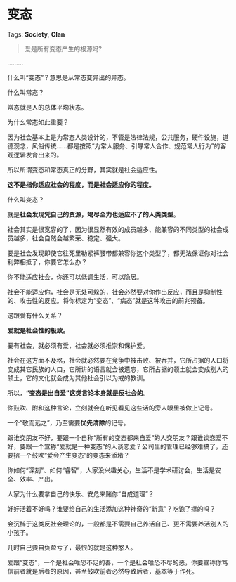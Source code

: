 # 变态

Tags: **Society**, **Clan**

> 爱是所有变态产生的根源吗?



………

什么叫“变态”？意思是从常态变异出的异态。

什么叫常态？

常态就是人的总体平均状态。

为什么常态如此重要？

因为社会基本上是为常态人类设计的，不管是法律法规，公共服务，硬件设施，道德观念，风俗传统……都是按照“为常人服务、引导常人合作、规范常人行为”的客观逻辑发育出来的。

所以所谓变态和常态真正的分野，其实就是社会适应性。

**这不是指你适应社会的程度，而是社会适应你的程度。**

什么叫变态？

就是**社会发现凭自己的资源，竭尽全力也适应不了的人类类型**。

社会其实是很宽容的了，因为很显然有效的成员越多、能兼容的不同类型的社会成员越多，社会自然会越繁荣、稳定、强大。

要是社会发现即使它往死里勒紧裤腰带都兼容你这个类型了，都无法保证你对社会利弊相抵了，你要它怎么办？

你不能适应社会，你还可以低调生活，可以隐居。

社会不能适应你，社会是无处可躲的，社会必然要对你作出反应，而且是抑制性的、攻击性的反应。将你标定为“变态”、“病态”就是这种攻击的前兆预备。

这跟爱有什么关系？

**爱就是社会性的极致。**

要有社会，就必须有爱，社会就必须推崇和保护爱。

社会在这方面不及格，社会就必然要在竞争中被击败、被吞并，它所占据的人口将变成其它民族的人口，它所讲的语言就会被遗忘，它所占据的领土就会变成别人的领土，它的文化就会成为其他社会引以为戒的教训。

所以，**“变态是出自爱”这类言论本身就是反社会的**。

你鼓吹、附和这种言论，立刻就会在听见看见这些话的旁人眼里被做上记号。

一个“敬而远之”，乃至需要**优先清除**的记号。

跟谁交朋友不好，要跟一个自称“所有的变态都来自爱”的人交朋友？跟谁谈恋爱不好，要跟一个宣称“爱就是一种变态”的人谈恋爱？公司里的管理已经够难搞了，还要招一个鼓吹“爱会产生变态”的变态来添堵？

你如何“深刻”、如何“睿智”，人家没兴趣关心，生活不是学术研讨会，生活是安全、效率、产出。

人家为什么要拿自己的快乐、安危来赌你“自成道理”？

好好活着不好吗？谁要给自己的生活添加这种神奇的“新意”？吃饱了撑的吗？

会沉醉于这类反社会理论的，一般都是不需要自己养活自己、更不需要养活别人的小孩子。

几时自己要自负盈亏了，最恨的就是这种憨人。

  


爱跟“变态”，一个是社会唯恐不足的善，一个是社会唯恐不尽的恶，你要宣称你笃信前者就是后者的原因，甚至鼓吹前者必然导致后者，基本等于作死。



